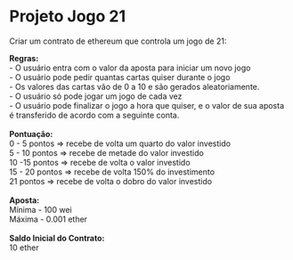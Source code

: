 # Projeto Jogo 21
Criar um contrato de ethereum que controla um jogo de 21:
<p>
  <b>Regras:</b><br>
- O usuário entra com o valor da aposta para iniciar um novo jogo <br>
- O usuário pode pedir quantas cartas quiser durante o jogo <br>
- Os valores das cartas vão de 0 a 10 e são gerados aleatoriamente. <br>
- O usuário só pode jogar um jogo de cada vez <br>
- O usuário pode finalizar o jogo a hora que quiser, e o valor de sua aposta é transferido de acordo com a seguinte conta. <br>
<br>
  <b>Pontuação:</b><br>
0 - 5 pontos => recebe de volta um quarto do valor investido <br>
5 - 10 pontos => recebe de metade do valor investido <br>
10 -15 pontos => recebe de volta o valor investido <br>
15 - 20 pontos => recebe de volta 150% do investimento <br>
21 pontos => recebe de volta o dobro do valor investido <br>
<br>
  <b>Aposta:</b><br>
Mínima - 100 wei <br>
Máxima - 0.001 ether <br>
<br>
  <b>Saldo Inicial do Contrato:</b><br>
10 ether
</p>
